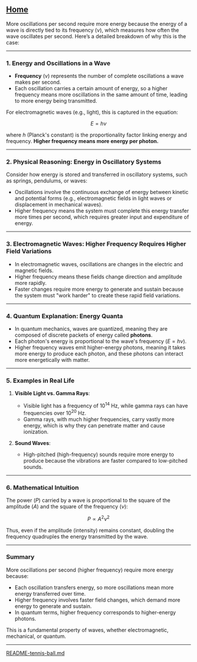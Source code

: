 [Home](https://t2m.io/VwvDcuw)
---

More oscillations per second require more energy because the energy of a wave is directly tied to its frequency ($\nu$), which measures how often the wave oscillates per second. Here’s a detailed breakdown of why this is the case:

---

### 1. **Energy and Oscillations in a Wave**
- **Frequency** ($\nu$) represents the number of complete oscillations a wave makes per second.
- Each oscillation carries a certain amount of energy, so a higher frequency means more oscillations in the same amount of time, leading to more energy being transmitted.

For electromagnetic waves (e.g., light), this is captured in the equation:

$$E = h \nu$$

where $h$ (Planck's constant) is the proportionality factor linking energy and frequency. **Higher frequency means more energy per photon.**

---

### 2. **Physical Reasoning: Energy in Oscillatory Systems**
Consider how energy is stored and transferred in oscillatory systems, such as springs, pendulums, or waves:
- Oscillations involve the continuous exchange of energy between kinetic and potential forms (e.g., electromagnetic fields in light waves or displacement in mechanical waves).
- Higher frequency means the system must complete this energy transfer more times per second, which requires greater input and expenditure of energy.

---

### 3. **Electromagnetic Waves: Higher Frequency Requires Higher Field Variations**
- In electromagnetic waves, oscillations are changes in the electric and magnetic fields.
- Higher frequency means these fields change direction and amplitude more rapidly.
- Faster changes require more energy to generate and sustain because the system must "work harder" to create these rapid field variations.

---

### 4. **Quantum Explanation: Energy Quanta**
- In quantum mechanics, waves are quantized, meaning they are composed of discrete packets of energy called **photons**.
- Each photon's energy is proportional to the wave's frequency ($E = h\nu$).
- Higher frequency waves emit higher-energy photons, meaning it takes more energy to produce each photon, and these photons can interact more energetically with matter.

---

### 5. **Examples in Real Life**
1. **Visible Light vs. Gamma Rays**:
   - Visible light has a frequency of $10^{14}$ Hz, while gamma rays can have frequencies over $10^{20}$ Hz.
   - Gamma rays, with much higher frequencies, carry vastly more energy, which is why they can penetrate matter and cause ionization.

2. **Sound Waves**:
   - High-pitched (high-frequency) sounds require more energy to produce because the vibrations are faster compared to low-pitched sounds.

---

### 6. **Mathematical Intuition**
The power ($P$) carried by a wave is proportional to the square of the amplitude ($A$) and the square of the frequency ($\nu$):

$$P \propto A^2 \nu^2$$

Thus, even if the amplitude (intensity) remains constant, doubling the frequency quadruples the energy transmitted by the wave.

---

### Summary
More oscillations per second (higher frequency) require more energy because:
- Each oscillation transfers energy, so more oscillations mean more energy transferred over time.
- Higher frequency involves faster field changes, which demand more energy to generate and sustain.
- In quantum terms, higher frequency corresponds to higher-energy photons. 

This is a fundamental property of waves, whether electromagnetic, mechanical, or quantum.


---

[README-tennis-ball.md](https://t2m.io/u2N7Fx9)
